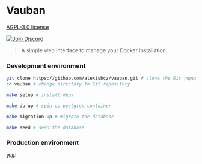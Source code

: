 # Vauban

[AGPL-3.0 license](./LICENSE)

[![Join Discord](https://img.shields.io/badge/Join%20Discord-gray?style=flat&logo=discord&logoColor=white&link=https://discord.gg/eMUC7ejHja)](https://discord.gg/eMUC7ejHja)

> A simple web interface to manage your Docker installation.

### Development environment

```bash
git clone https://github.com/alexisbcz/vauban.git # clone the Git repository
cd vauban # change directory to Git repository

make setup # install deps

make db-up # spin up postgres container

make migration-up # migrate the database

make seed # seed the database
```

### Production environment

_WIP_
